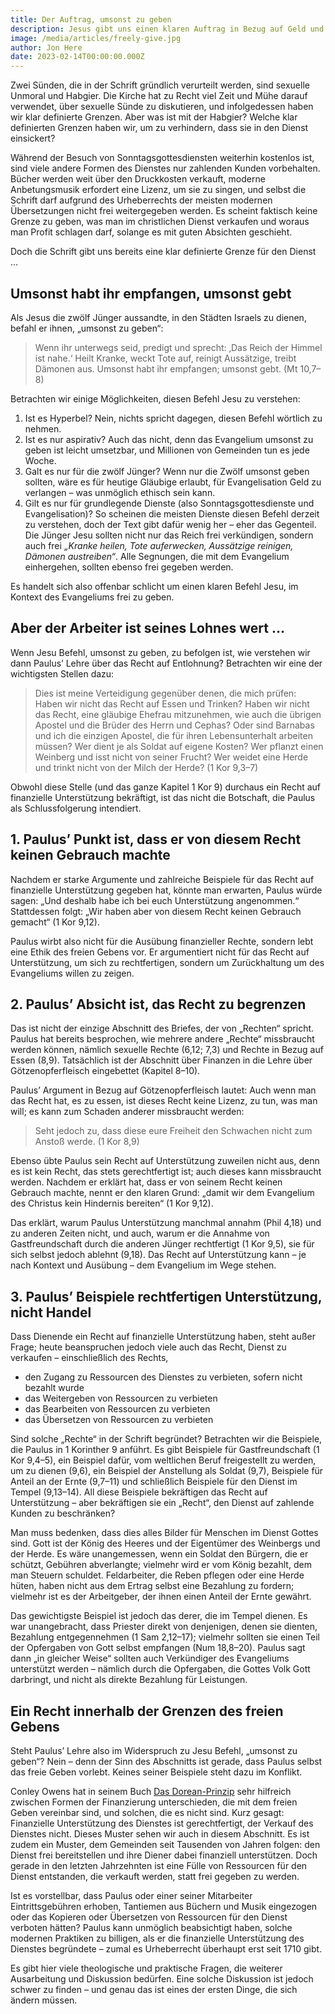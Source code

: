 ```yaml
---
title: Der Auftrag, umsonst zu geben
description: Jesus gibt uns einen klaren Auftrag in Bezug auf Geld und Dienst, aber halten wir uns heute noch daran?
image: /media/articles/freely-give.jpg
author: Jon Here
date: 2023-02-14T00:00:00.000Z
---
```


Zwei Sünden, die in der Schrift gründlich verurteilt werden, sind sexuelle Unmoral und Habgier. Die Kirche hat zu Recht viel Zeit und Mühe darauf verwendet, über sexuelle Sünde zu diskutieren, und infolgedessen haben wir klar definierte Grenzen. Aber was ist mit der Habgier? Welche klar definierten Grenzen haben wir, um zu verhindern, dass sie in den Dienst einsickert?

Während der Besuch von Sonntagsgottesdiensten weiterhin kostenlos ist, sind viele andere Formen des Dienstes nur zahlenden Kunden vorbehalten. Bücher werden weit über den Druckkosten verkauft, moderne Anbetungsmusik erfordert eine Lizenz, um sie zu singen, und selbst die Schrift darf aufgrund des Urheberrechts der meisten modernen Übersetzungen nicht frei weitergegeben werden. Es scheint faktisch keine Grenze zu geben, was man im christlichen Dienst verkaufen und woraus man Profit schlagen darf, solange es mit guten Absichten geschieht.

Doch die Schrift gibt uns bereits eine klar definierte Grenze für den Dienst …

## Umsonst habt ihr empfangen, umsonst gebt

Als Jesus die zwölf Jünger aussandte, in den Städten Israels zu dienen, befahl er ihnen, „umsonst zu geben“:

> Wenn ihr unterwegs seid, predigt und sprecht: ‚Das Reich der Himmel ist nahe.‘ Heilt Kranke, weckt Tote auf, reinigt Aussätzige, treibt Dämonen aus. Umsonst habt ihr empfangen; umsonst gebt. (Mt 10,7–8)

Betrachten wir einige Möglichkeiten, diesen Befehl Jesu zu verstehen:

 1. Ist es Hyperbel? Nein, nichts spricht dagegen, diesen Befehl wörtlich zu nehmen.
 2. Ist es nur aspirativ? Auch das nicht, denn das Evangelium umsonst zu geben ist leicht umsetzbar, und Millionen von Gemeinden tun es jede Woche.
 3. Galt es nur für die zwölf Jünger? Wenn nur die Zwölf umsonst geben sollten, wäre es für heutige Gläubige erlaubt, für Evangelisation Geld zu verlangen – was unmöglich ethisch sein kann.
 4. Gilt es nur für grundlegende Dienste (also Sonntagsgottesdienste und Evangelisation)? So scheinen die meisten Dienste diesen Befehl derzeit zu verstehen, doch der Text gibt dafür wenig her – eher das Gegenteil. Die Jünger Jesu sollten nicht nur das Reich frei verkündigen, sondern auch frei _„Kranke heilen, Tote auferwecken, Aussätzige reinigen, Dämonen austreiben“_. Alle Segnungen, die mit dem Evangelium einhergehen, sollten ebenso frei gegeben werden.

Es handelt sich also offenbar schlicht um einen klaren Befehl Jesu, im Kontext des Evangeliums frei zu geben.

## Aber der Arbeiter ist seines Lohnes wert …

Wenn Jesu Befehl, umsonst zu geben, zu befolgen ist, wie verstehen wir dann Paulus’ Lehre über das Recht auf Entlohnung? Betrachten wir eine der wichtigsten Stellen dazu:

> Dies ist meine Verteidigung gegenüber denen, die mich prüfen: Haben wir nicht das Recht auf Essen und Trinken? Haben wir nicht das Recht, eine gläubige Ehefrau mitzunehmen, wie auch die übrigen Apostel und die Brüder des Herrn und Cephas? Oder sind Barnabas und ich die einzigen Apostel, die für ihren Lebensunterhalt arbeiten müssen? Wer dient je als Soldat auf eigene Kosten? Wer pflanzt einen Weinberg und isst nicht von seiner Frucht? Wer weidet eine Herde und trinkt nicht von der Milch der Herde? (1 Kor 9,3–7)

Obwohl diese Stelle (und das ganze Kapitel 1 Kor 9) durchaus ein Recht auf finanzielle Unterstützung bekräftigt, ist das nicht die Botschaft, die Paulus als Schlussfolgerung intendiert.

## 1. Paulus’ Punkt ist, dass er von diesem Recht keinen Gebrauch machte

Nachdem er starke Argumente und zahlreiche Beispiele für das Recht auf finanzielle Unterstützung gegeben hat, könnte man erwarten, Paulus würde sagen: „Und deshalb habe ich bei euch Unterstützung angenommen.“ Stattdessen folgt: „Wir haben aber von diesem Recht keinen Gebrauch gemacht“ (1 Kor 9,12).

Paulus wirbt also nicht für die Ausübung finanzieller Rechte, sondern lebt eine Ethik des freien Gebens vor. Er argumentiert nicht für das Recht auf Unterstützung, um sich zu rechtfertigen, sondern um Zurückhaltung um des Evangeliums willen zu zeigen.

## 2. Paulus’ Absicht ist, das Recht zu begrenzen

Das ist nicht der einzige Abschnitt des Briefes, der von „Rechten“ spricht. Paulus hat bereits besprochen, wie mehrere andere „Rechte“ missbraucht werden können, nämlich sexuelle Rechte (6,12; 7,3) und Rechte in Bezug auf Essen (8,9). Tatsächlich ist der Abschnitt über Finanzen in die Lehre über Götzenopferfleisch eingebettet (Kapitel 8–10).

Paulus’ Argument in Bezug auf Götzenopferfleisch lautet: Auch wenn man das Recht hat, es zu essen, ist dieses Recht keine Lizenz, zu tun, was man will; es kann zum Schaden anderer missbraucht werden:

> Seht jedoch zu, dass diese eure Freiheit den Schwachen nicht zum Anstoß werde. (1 Kor 8,9)

Ebenso übte Paulus sein Recht auf Unterstützung zuweilen nicht aus, denn es ist kein Recht, das stets gerechtfertigt ist; auch dieses kann missbraucht werden. Nachdem er erklärt hat, dass er von seinem Recht keinen Gebrauch machte, nennt er den klaren Grund: „damit wir dem Evangelium des Christus kein Hindernis bereiten“ (1 Kor 9,12).

Das erklärt, warum Paulus Unterstützung manchmal annahm (Phil 4,18) und zu anderen Zeiten nicht, und auch, warum er die Annahme von Gastfreundschaft durch die anderen Jünger rechtfertigt (1 Kor 9,5), sie für sich selbst jedoch ablehnt (9,18). Das Recht auf Unterstützung kann – je nach Kontext und Ausübung – dem Evangelium im Wege stehen.

## 3. Paulus’ Beispiele rechtfertigen Unterstützung, nicht Handel

Dass Dienende ein Recht auf finanzielle Unterstützung haben, steht außer Frage; heute beanspruchen jedoch viele auch das Recht, Dienst zu verkaufen – einschließlich des Rechts, 

 - den Zugang zu Ressourcen des Dienstes zu verbieten, sofern nicht bezahlt wurde
 - das Weitergeben von Ressourcen zu verbieten
 - das Bearbeiten von Ressourcen zu verbieten
 - das Übersetzen von Ressourcen zu verbieten

Sind solche „Rechte“ in der Schrift begründet? Betrachten wir die Beispiele, die Paulus in 1 Korinther 9 anführt. Es gibt Beispiele für Gastfreundschaft (1 Kor 9,4–5), ein Beispiel dafür, vom weltlichen Beruf freigestellt zu werden, um zu dienen (9,6), ein Beispiel der Anstellung als Soldat (9,7), Beispiele für Anteil an der Ernte (9,7–11) und schließlich Beispiele für den Dienst im Tempel (9,13–14). All diese Beispiele bekräftigen das Recht auf Unterstützung – aber bekräftigen sie ein „Recht“, den Dienst auf zahlende Kunden zu beschränken?

Man muss bedenken, dass dies alles Bilder für Menschen im Dienst Gottes sind. Gott ist der König des Heeres und der Eigentümer des Weinbergs und der Herde. Es wäre unangemessen, wenn ein Soldat den Bürgern, die er schützt, Gebühren abverlangte; vielmehr wird er vom König bezahlt, dem man Steuern schuldet. Feldarbeiter, die Reben pflegen oder eine Herde hüten, haben nicht aus dem Ertrag selbst eine Bezahlung zu fordern; vielmehr ist es der Arbeitgeber, der ihnen einen Anteil der Ernte gewährt.

Das gewichtigste Beispiel ist jedoch das derer, die im Tempel dienen. Es war unangebracht, dass Priester direkt von denjenigen, denen sie dienten, Bezahlung entgegennehmen (1 Sam 2,12–17); vielmehr sollten sie einen Teil der Opfergaben von Gott selbst empfangen (Num 18,8–20). Paulus sagt dann „in gleicher Weise“ sollten auch Verkündiger des Evangeliums unterstützt werden – nämlich durch die Opfergaben, die Gottes Volk Gott darbringt, und nicht als direkte Bezahlung für Leistungen.

## Ein Recht innerhalb der Grenzen des freien Gebens

Steht Paulus’ Lehre also im Widerspruch zu Jesu Befehl, „umsonst zu geben“? Nein – denn der Sinn des Abschnitts ist gerade, dass Paulus selbst das freie Geben vorlebt. Keines seiner Beispiele steht dazu im Konflikt.

Conley Owens hat in seinem Buch [Das Dorean-Prinzip](https://thedoreanprinciple.org/) sehr hilfreich zwischen Formen der Finanzierung unterschieden, die mit dem freien Geben vereinbar sind, und solchen, die es nicht sind. Kurz gesagt: Finanzielle Unterstützung des Dienstes ist gerechtfertigt, der Verkauf des Dienstes nicht. Dieses Muster sehen wir auch in diesem Abschnitt. Es ist zudem ein Muster, dem Gemeinden seit Tausenden von Jahren folgen: den Dienst frei bereitstellen und ihre Diener dabei finanziell unterstützen. Doch gerade in den letzten Jahrzehnten ist eine Fülle von Ressourcen für den Dienst entstanden, die verkauft werden, statt frei gegeben zu werden.

Ist es vorstellbar, dass Paulus oder einer seiner Mitarbeiter Eintrittsgebühren erhoben, Tantiemen aus Büchern und Musik eingezogen oder das Kopieren oder Übersetzen von Ressourcen für den Dienst verboten hätten? Paulus kann unmöglich beabsichtigt haben, solche modernen Praktiken zu billigen, als er die finanzielle Unterstützung des Dienstes begründete – zumal es Urheberrecht überhaupt erst seit 1710 gibt.

Es gibt hier viele theologische und praktische Fragen, die weiterer Ausarbeitung und Diskussion bedürfen. Eine solche Diskussion ist jedoch schwer zu finden – und genau das ist eines der ersten Dinge, die sich ändern müssen.
